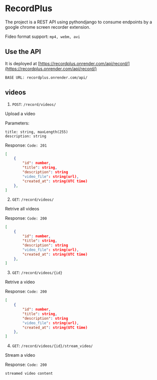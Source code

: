 # RecordPlus
The project is a REST API using pythondjango to consume endpoints by a google chrome screen recorder extension.

Fideo format support: `mp4, webm, avi`
## Use the API
It is deployed at [https://recordplus.onrender.com/api/record/](https://recordplus.onrender.com/api/record/)

```
BASE URL: recordplus.onrender.com/api/
```

## videos

1. `POST`: ```/record/videos/```

Upload a video

Parameters:

```
title: string, maxLength(255)
description: string
```

Response: `Code: 201`

```JSON
[
    {
        "id": number,
        "title": string,
        "description": string
        "video_file": string(url),
        "created_at": string(UTC time)
    },
]
```

2. `GET`: ```/record/videos/```

Retrive all videos

Response:
`Code: 200`
```JSON
[
    {
        "id": number,
        "title": string,
        "description": string
        "video_file": string(url),
        "created_at": string(UTC time)
    },
]
```
3. `GET`: ```/record/videos/{id}```

Retrive a video

Response:
`Code: 200`
```JSON
[
    {
        "id": number,
        "title": string,
        "description": string
        "video_file": string(url),
        "created_at": string(UTC time)
    },
]
```

4. `GET`: ```/record/videos/{id}/stream_video/```

Stream a video

Response:
`Code: 200`
```
streamed video content
```
